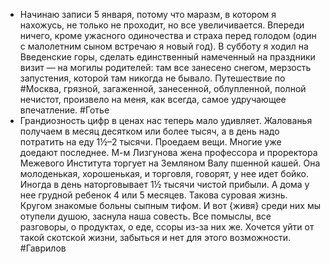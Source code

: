 * Начинаю записи 5 января, потому что маразм, в котором я нахожусь, не только не проходит, но все увеличивается. Впереди ничего, кроме ужасного одиночества и страха перед голодом (один с малолетним сыном встречаю я новый год). В субботу я ходил на Введенские горы, сделать единственный намеченный на праздники визит — на могилы родителей: там все занесено снегом, мерзость запустения, которой там никогда не бывало. Путешествие по #Москва, грязной, загаженной, занесенной, облупленной, полной нечистот, произвело на меня, как всегда, самое удручающее впечатление. #Готье
* Грандиозность цифр в ценах нас теперь мало удивляет. Жалованья получаем в месяц десятком или более тысяч, а в день надо потратить на еду 1½–2 тысячи. Проедаем вещи. Многие уже доедают последнее. М-м Лизгунова жена профессора и проректора Межевого Института торгует на Земляном Валу пшенной кашей. Она молоденькая, хорошенькая, и торговля, говорят, у нее идет бойко. Иногда в день наторговывает 1½ тысячи чистой прибыли. А дома у нее грудной ребенок 4 или 5 месяцев. Такова суровая жизнь. Кругом знакомые больны сыпным тифом. И вот {живя} среди них мы отупели душою, заснула наша совесть. Все помыслы, все разговоры, о продуктах, о еде, ссоры из-за них же. Хочется уйти от такой скотской жизни, забыться и нет для этого возможности. #Гаврилов